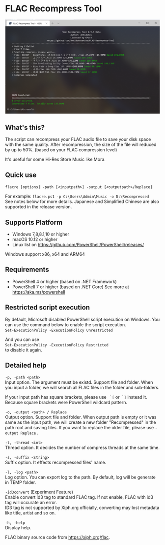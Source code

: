 # FLAC Recompress Tool
![ScreenShot](resource/ScreenShot.png)
## What's this?
The script can recompress your FLAC audio file to save your disk space with the same quality. After recompression, the size of the file will reduced by up to 50%. (based on your FLAC compression level)  

It's useful for some Hi-Res Store Music like Mora.
## Quick use

`flacre [options] -path [<inputpath>] -output [<outputpath>/Replace]`

For example: `flacre.ps1 -p C:\Users\Admin\Music -o D:\Recompressed`  
See notes below for more details. Japanese and Simplified Chinese are also supported in the release version.
## Supports Platform
- Windows 7,8,8.1,10 or higher
- macOS 10.12 or higher
- Linux list on https://github.com/PowerShell/PowerShell/releases/

Windows support x86, x64 and ARM64
## Requirements
- PowerShell 4 or higher (based on .NET Framework)
- PowerShell 7 or higher (based on .NET Core) See more at https://aka.ms/powershell

## Restricted script execution
By default, Microsoft disabled PowerShell script execution on Windows. You can use the command below to enable the script execution.  
`Set-ExecutionPolicy -ExecutionPolicy Unrestricted`

And you can use  
`Set-ExecutionPolicy -ExecutionPolicy Restricted`  
to disable it again.

## Detailed help
`-p, -path <path>`  
Input option. The argument must be existd. Support file and folder. When you input a folder, we will search all FLAC files in the folder and sub-folders.

If your input path has square brackets, please use `` `[`` or`` `]`` instead it. Because square brackets were PowerShell wildcard pattern.

`-o, -output <path> / Replace`  
Output option. Support file and folder. When output path is empty or it was same as the input path, we will create a new folder "Recompressed" in the path root and saving files. If you want to replace the older file, please use `-output Replace` .

`-t, -thread <int>`  
Thread option. It decides the number of compress threads at the same time.

`-s, -suffix <string>`  
Suffix option. It effects recompressed files' name.

`-l, -log <path>`  
Log option. You can export log to the path. By default, log will be generate in TEMP folder.

`-id3convert` (Experiment Feature)  
Enable convert id3 tag to standard FLAC tag. If not enable, FLAC with id3 tag will occurate an error.  
ID3 tag is not supported by Xiph.org officially, converting may lost metadata like title, artist and so on.

`-h, -help`  
Display help.

FLAC binary source code from https://xiph.org/flac. 